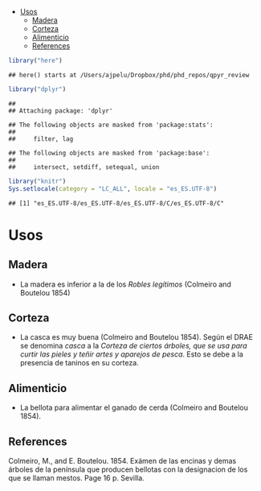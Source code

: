 -   [Usos](#usos)
    -   [Madera](#madera)
    -   [Corteza](#corteza)
    -   [Alimenticio](#alimenticio)
    -   [References](#references)

``` r
library("here")
```

    ## here() starts at /Users/ajpelu/Dropbox/phd/phd_repos/qpyr_review

``` r
library("dplyr")
```

    ## 
    ## Attaching package: 'dplyr'

    ## The following objects are masked from 'package:stats':
    ## 
    ##     filter, lag

    ## The following objects are masked from 'package:base':
    ## 
    ##     intersect, setdiff, setequal, union

``` r
library("knitr")
Sys.setlocale(category = "LC_ALL", locale = "es_ES.UTF-8")
```

    ## [1] "es_ES.UTF-8/es_ES.UTF-8/es_ES.UTF-8/C/es_ES.UTF-8/C"

Usos
====

Madera
------

-   La madera es inferior a la de los *Robles legítimos* (Colmeiro and Boutelou 1854)

Corteza
-------

-   La casca es muy buena (Colmeiro and Boutelou 1854). Según el DRAE se denomina *casca* a la *Corteza de ciertos árboles, que se usa para curtir las pieles y teñir artes y aparejos de pesca*. Esto se debe a la presencia de taninos en su corteza.

Alimenticio
-----------

-   La bellota para alimentar el ganado de cerda (Colmeiro and Boutelou 1854).

References
----------

Colmeiro, M., and E. Boutelou. 1854. Exámen de las encinas y demas árboles de la península que producen bellotas con la designacion de los que se llaman mestos. Page 16 p. Sevilla.
